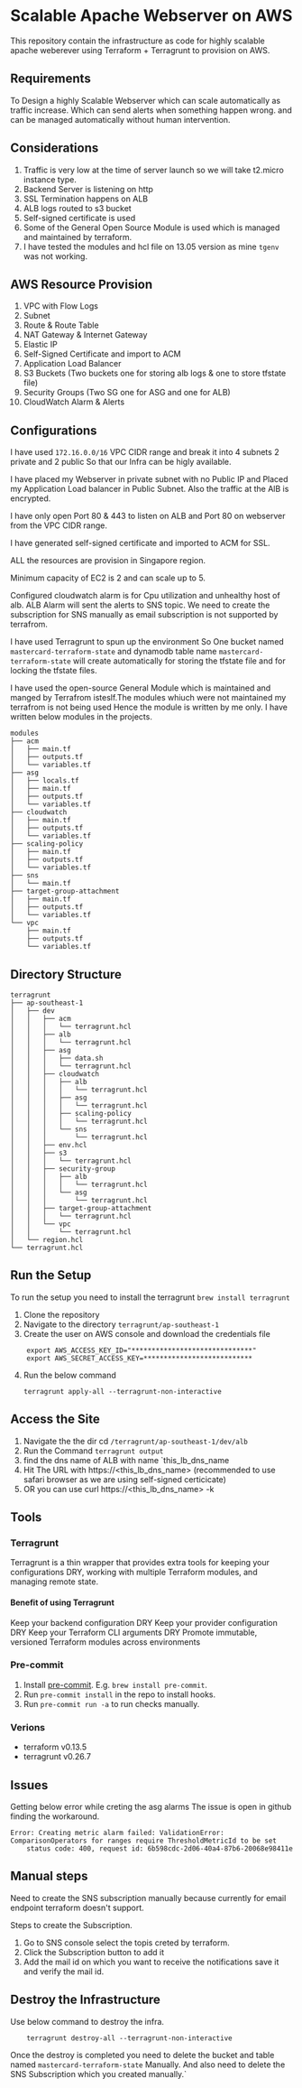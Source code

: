 # Scalable Apache Webserver on AWS

This repository contain the infrastructure as code for highly scalable apache weberever using Terraform + Terragrunt to provision on AWS.

## Requirements

To Design a highly Scalable Webserver which can scale automatically as traffic increase. Which can send alerts when something happen wrong. and  can be managed automatically without human intervention.

## Considerations

1. Traffic is very low at the time of server launch so we will take t2.micro instance type.
2. Backend Server is listening on http
3. SSL Termination happens on ALB
4. ALB logs routed to s3 bucket
5. Self-signed certificate is used 
6. Some of the General Open Source Module is used which is managed and maintained by terraform.
7. I have tested the modules and hcl file on 13.05 version as mine `tgenv` was not working.

## AWS Resource Provision
1. VPC with Flow Logs
2. Subnet
3. Route & Route Table 
4. NAT Gateway & Internet Gateway
5. Elastic IP 
6. Self-Signed Certificate and import to ACM 
7. Application Load Balancer
8. S3 Buckets (Two buckets one for storing alb logs & one to store tfstate file)
9. Security Groups (Two SG one for ASG and one for ALB)
10. CloudWatch Alarm & Alerts

## Configurations

I have used `172.16.0.0/16` VPC CIDR range and break it into 4 subnets 2 private and 2 public So that our Infra can be higly available. 

I have placed my Webserver in private subnet with no Public IP and Placed my Application Load balancer in Public Subnet. Also the traffic at the AlB is encrypted. 

I have only open Port 80 & 443 to listen on ALB and Port 80 on webserver from the VPC CIDR range.

I have generated self-signed certificate and imported to ACM for SSL.

ALL the resources are provision in Singapore region.

Minimum capacity of EC2 is 2 and can scale up to 5.

Configured cloudwatch alarm is for Cpu utilization and unhealthy host of alb. ALB Alarm will sent the alerts to SNS topic. We need to create the subscription for SNS manually as email subscription is not supported by terrafrom.

I have used Terragrunt to spun up the environment So One bucket named `mastercard-terraform-state`  and dynamodb table name  `mastercard-terraform-state` will create automatically for storing the tfstate file and for locking the tfstate files.

I have used the open-source General Module which is maintained and manged by Terrafrom isteslf.The modules whiuch were not maintained my terrafrom is not being used Hence the module is written by me only. I have written below modules in the projects.

```
modules
├── acm
│   ├── main.tf
│   ├── outputs.tf
│   └── variables.tf
├── asg
│   ├── locals.tf
│   ├── main.tf
│   ├── outputs.tf
│   └── variables.tf
├── cloudwatch
│   ├── main.tf
│   ├── outputs.tf
│   └── variables.tf
├── scaling-policy
│   ├── main.tf
│   ├── outputs.tf
│   └── variables.tf
├── sns
│   └── main.tf
├── target-group-attachment
│   ├── main.tf
│   ├── outputs.tf
│   └── variables.tf
└── vpc
    ├── main.tf
    ├── outputs.tf
    └── variables.tf

```

## Directory Structure

```
terragrunt
├── ap-southeast-1
│   ├── dev
│   │   ├── acm
│   │   │   └── terragrunt.hcl
│   │   ├── alb
│   │   │   └── terragrunt.hcl
│   │   ├── asg
│   │   │   ├── data.sh
│   │   │   └── terragrunt.hcl
│   │   ├── cloudwatch
│   │   │   ├── alb
│   │   │   │   └── terragrunt.hcl
│   │   │   ├── asg
│   │   │   │   └── terragrunt.hcl
│   │   │   ├── scaling-policy
│   │   │   │   └── terragrunt.hcl
│   │   │   └── sns
│   │   │       └── terragrunt.hcl
│   │   ├── env.hcl
│   │   ├── s3
│   │   │   └── terragrunt.hcl
│   │   ├── security-group
│   │   │   ├── alb
│   │   │   │   └── terragrunt.hcl
│   │   │   └── asg
│   │   │       └── terragrunt.hcl
│   │   ├── target-group-attachment
│   │   │   └── terragrunt.hcl
│   │   └── vpc
│   │       └── terragrunt.hcl
│   └── region.hcl
└── terragrunt.hcl

```

## Run the Setup

To run the setup you need to install the terragrunt 
    `brew install terragrunt`

1. Clone the repository
2. Navigate to the directory `terragrunt/ap-southeast-1`
3. Create the user on AWS console and download the credentials file 
```
	export AWS_ACCESS_KEY_ID="******************************"
	export AWS_SECRET_ACCESS_KEY=***************************
```
4. Run the below command 

    ```terragrunt apply-all --terragrunt-non-interactive```

## Access the Site

1. Navigate the the dir cd `/terragrunt/ap-southeast-1/dev/alb`
2. Run the Command `terragrunt output`
3. find the dns name of ALB with name `this_lb_dns_name	
4. Hit The URL with https://<this_lb_dns_name> (recommended to use safari browser as we are using self-signed certicicate)
5. OR you can use curl https://<this_lb_dns_name> -k 

## Tools

### Terragrunt

Terragrunt is a thin wrapper that provides extra tools for keeping your configurations DRY, working with multiple Terraform modules, and managing remote state.

#### Benefit of using Terragrunt

Keep your backend configuration DRY
Keep your provider configuration DRY
Keep your Terraform CLI arguments DRY
Promote immutable, versioned Terraform modules across environments

### Pre-commit 

1. Install [pre-commit](http://pre-commit.com/). E.g. `brew install pre-commit`.
2. Run `pre-commit install` in the repo to install hooks.
3. Run `pre-commit run -a` to run checks manually.

### Verions

- terraform v0.13.5
- terragrunt v0.26.7

## Issues

Getting below error while creting the asg alarms The issue is open in github finding the workaround.

```
Error: Creating metric alarm failed: ValidationError: ComparisonOperators for ranges require ThresholdMetricId to be set
	status code: 400, request id: 6b598cdc-2d06-40a4-87b6-20068e98411e
```
## Manual steps

Need to create the SNS subscription manually because currently for email endpoint terraform doesn't support.

Steps to create the Subscription.

1. Go to SNS console select the topis creted by terraform.
2. Click the Subscription button to add it 
3. Add the mail id on which you want to receive the notifications save it and verify the mail id.

## Destroy the Infrastructure 

Use below command to destroy the infra.
```	
	terragrunt destroy-all --terragrunt-non-interactive
```
Once the destroy is completed you need to delete the bucket and table named `mastercard-terraform-state` Manually.
And also need to delete the SNS Subscription which you created manually.`
